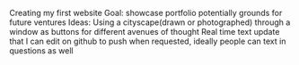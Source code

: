 Creating my first website
Goal: 
      showcase portfolio 
      potentially grounds for future ventures
Ideas: 
      Using a cityscape(drawn or photographed) through a window as buttons for different avenues of thought
      Real time text update that I can edit on github to push when requested, ideally people can text in questions as well

